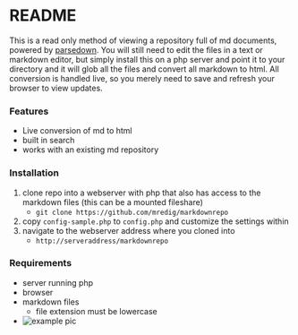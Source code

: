 # README

This is a read only method of viewing a repository full of md documents, powered by [parsedown](https://github.com/erusev/parsedown). You will still need to edit the files in a text or markdown editor, but simply install this on a php server and point it to your directory and it will glob all the files and convert all markdown to html. All conversion is handled live, so you merely need to save and refresh your browser to view updates.


### Features
* Live conversion of md to html
* built in search
* works with an existing md repository

### Installation
1. clone repo into a webserver with php that also has access to the markdown files (this can be a mounted fileshare)
	* `git clone https://github.com/mredig/markdownrepo`
1. copy `config-sample.php` to `config.php` and customize the settings within
1. navigate to the webserver address where you cloned into
	* `http://serveraddress/markdownrepo`

### Requirements
* server running php
* browser
* markdown files
	* file extension must be lowercase
* ![example pic](example.png)
